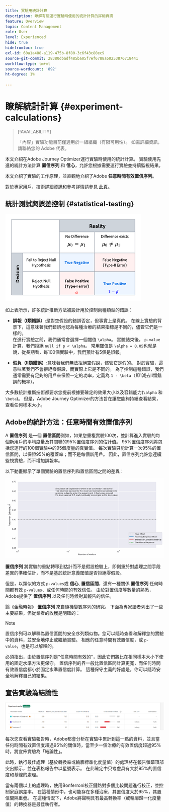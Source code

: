 ```yaml
---
title: 實驗用統計計算
description: 瞭解有關運行實驗時使用的統計計算的詳細資訊
feature: Overview
topic: Content Management
role: User
level: Experienced
hide: true
hidefromtoc: true
exl-id: 60a1a488-a119-475b-8f80-3c6f43c80ec9
source-git-commit: 28380dbadf485ba05f7ef6788a50253876718441
workflow-type: tm+mt
source-wordcount: '892'
ht-degree: 1%

---
```


# 瞭解統計計算 {#experiment-calculations}

>[!AVAILABILITY]
>
>「內容」實驗功能目前僅適用於一組組織（有限可用性）。 如需詳細資訊，請聯絡您的 Adobe 代表。

本文介紹在Adobe Journey Optimizer運行實驗時使用的統計計算。 實驗使用先進的統計方法計算 **置信序列** 和 **信心**，允許您根據需要運行實驗並持續監視結果。

本文介紹了實驗的工作原理，並直觀地介紹了Adobe **任意時間有效置信序列**。

對於專家用戶，技術詳細資訊和參考詳情請參見 [此頁](../campaigns/assets/confidence_sequence_technical_details.pdf)。

## 統計測試與誤差控制 {#statistical-testing}

![](assets/technote_1.png)

如上表所示，許多統計推斷方法被設計用於控制兩種類型的錯誤：

* **誤報（I類錯誤）**:是對空假設的錯誤否定，但事實上是真的。 在線上實驗的背景下，這意味著我們錯誤地認為每種治療的結果指標是不同的，儘管它們是一樣的。
   </br>在進行實驗之前，我們通常會選擇一個閾值 `\alpha`。 實驗結束後， `p-value` 計算，我們拒絕 `null if p < \alpha`。 常用閾值是 `\alpha = 0.05`也就是說，從長期看，每100個實驗中，我們預計有5個是誤報。

* **假負（II類錯誤）**:意味著我們無法拒絕空假說，儘管它是假的。 對於實驗，這意味著我們不會拒絕零假設，而實際上它是不同的。 為了控制這種錯誤，我們通常需要有足夠的用戶來保證一定的功率，定義為 `1 - \beta`（即1減去II類錯誤的概率）。

大多數統計推斷技術都要求您提前根據要確定的效果大小以及容錯能力(`\alpha` 和 `\beta`)。 但是，Adobe Journey Optimizer的方法旨在讓您能夠持續查看結果，查看任何樣本大小。

## Adobe的統計方法：任意時間有效置信序列

A **置信序列** 是一個 **置信區間**&#x200B;例如，如果您重複實驗100次，並計算進入實驗的每個新用戶的平均度量及其關聯的95%置信度序列的估計值。 95%置信度序列將包括您運行的100個實驗中的95個度量的真實值。 每次實驗只能計算一次95%的置信區間，以保證95%的覆蓋率；而不是每個新用戶。 因此，置信序列允許您連續監視實驗，而不增加誤報率。

以下動畫顯示了單個實驗的置信序列和置信區間之間的差異：

![](assets/technote_2.gif)

**置信序列** 將實驗的重點轉移到估計而不是假設檢驗上，即側重於對處理之間手段差異的準確估計，而不是基於統計意義閾值是否拒絕零假設。

但是，以類似的方式 `p-values`或 **信心**, **置信區間**，還有一種關係 **置信序列** 任何時間都有效 `p-values`、或任何時間的有效信任。 由於對置信度等數量的熟悉，Adobe提供了 **置信序列** 以及任何時候對其報告的信任。

論《金融時報》 **置信序列** 來自隨機變數序列的研究。 下面為專家讀者列出了一些主要結果，但從業者的收穫是明確的：

>[!NOTE]
>
>置信序列可以解釋為置信區間的安全序列類似物。您可以隨時查看和解釋您的實驗中的資料，並安全地停止或繼續實驗。 相應的任意時間有效置信度，或 `p-value`，也是可以解釋的。

必須指出，由於置信序列是&quot;任意時間有效的&quot;，因此它們將比在相同樣本大小下使用的固定水準方法更保守。 置信序列的界一般比置信區間計算更寬，而任何時間有效置信度都小於固定水準置信度計算。 這種保守主義的好處是，你可以隨時安全地解釋自己的結果。

## 宣告實驗為結論性

![](assets/experimentation_report_2.png)

每次您查看實驗報告時，Adobe都會分析在實驗中累計到這一點的資料，並且當任何時間有效置信度超過95%的閾值時，當至少一個治療的有效置信度超過95%時，將宣佈實驗為「結論性」。

此時，執行最佳處理（基於轉換率或輪廓標準化度量值）的處理將在報告螢幕頂部突出顯示，並在表格報告中以星號表示。 在此確定中只考慮具有大於95%的置信度和基線的處理。

當有兩個以上的處理時，使用Bonferroni校正鏈路對多個比較問題進行校正，並控制家庭誤差率。 在這種情形中，也可能存在多種治療，其置信度大於95%，其置信間隔重疊。 在這種情況下，Adobe將聲明具有最高轉換率（或輪廓歸一化度量值）的轉換器是最佳執行者。
